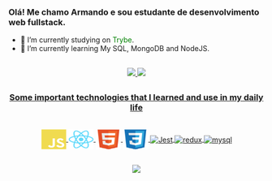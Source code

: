 ### Olá! Me chamo Armando e sou estudante de desenvolvimento web fullstack.

- 🔭 I’m currently studying on <span style="color:green">Trybe</span>.
- 🌱 I’m currently learning My SQL, MongoDB and NodeJS.

##

 <div align="center">
  <a href="https://github.com/armando771">
  <img height="180em" src="https://github-readme-stats.vercel.app/api?username=armando771&show_icons=true&theme=dark&include_all_commits=true&count_private=true"/>
  <img height="180em" src="https://github-readme-stats.vercel.app/api/top-langs/?username=armando771&layout=compact&langs_count=7&theme=dark"/>
</div>
  
  ##
 <h3 align="center" font_style="bold">Some important technologies that I learned and use in my daily life</h3>
  <div style="display: inline_block" align="center"><br>
  <img align="center" alt="Js" height="40" width="50" src="https://raw.githubusercontent.com/devicons/devicon/master/icons/javascript/javascript-plain.svg">
  <img align="center" alt="React" height="40" width="50" src="https://raw.githubusercontent.com/devicons/devicon/master/icons/react/react-original.svg">
  <img align="center" alt="HTML" height="40" width="50" src="https://raw.githubusercontent.com/devicons/devicon/master/icons/html5/html5-original.svg">
  <img align="center" alt="CSS" height="40" width="50" src="https://raw.githubusercontent.com/devicons/devicon/master/icons/css3/css3-original.svg">
  <img align="center" alt="Jest" height="40" width="50" src="https://cdn.jsdelivr.net/gh/devicons/devicon/icons/jest/jest-plain.svg">
  <img align="center" alt="redux" height="40" width="50" src="https://cdn.jsdelivr.net/gh/devicons/devicon/icons/redux/redux-original.svg">
  <img align="center" alt="mysql" height="40" width="50" src="https://cdn.jsdelivr.net/gh/devicons/devicon/icons/mysql/mysql-original.svg">
</div>
  
  ##
  
  <div align="center"> 
  <a href="https://www.linkedin.com/in/armando-starling-43b3b8201/" target="_blank"><img src="https://img.shields.io/badge/-LinkedIn-%230077B5?style=for-the-badge&logo=linkedin&logoColor=white" target="_blank"></a> 
 </div>
